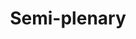 ---
title :  "Semi-plenary"
id : "ponencias"
slug: inspiracion
col: 3
n: 4
clavecsv: Semiplenarios
---